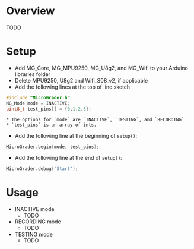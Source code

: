 # Overview
TODO

# Setup
* Add MG_Core, MG_MPU9250, MG_U8g2, and MG_Wifi to your Arduino libraries folder
* Delete MPU9250, U8g2 and Wifi_S08_v2, if applicable
* Add the following lines at the top of .ino sketch

```c
#include "MicroGrader.h"
MG_Mode mode = INACTIVE;
uint8_t test_pins[] = {0,1,2,3};
```

    * The options for `mode` are `INACTIVE`, `TESTING`, and `RECORDING`
    * `test_pins` is an array of ints.

* Add the following line at the beginning of `setup()`:

```c
MicroGrader.begin(mode, test_pins);
```

* Add the following line at the end of `setup()`:

```c
MicroGrader.debug("Start");
```

# Usage
* INACTIVE mode
    * TODO
* RECORDING mode
    * TODO
* TESTING mode
    * TODO